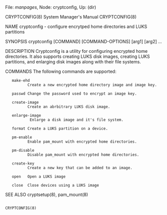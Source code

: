 File: *manpages*,  Node: cryptconfig,  Up: (dir)

CRYPTCONFIG(8)              System Manager's Manual             CRYPTCONFIG(8)



NAME
       cryptconfig - configure encrytped home directories and LUKS partitions

SYNOPSIS
       cryptconfig [COMMAND] [COMMAND-OPTIONS] [arg1] [arg2] ...

DESCRIPTION
       Cryptconfig  is  a  utility for configuring encrypted home directories.
       It also supports creating LUKS disk images, creating  LUKS  partitions,
       and enlarging disk images along with their file systems.

COMMANDS
       The following commands are supported:

       make-ehd
              Create a new encrypted home directory image and image key.

       passwd Change the password used to encrypt an image key.

       create-image
              Create an abrbitrary LUKS disk image.

       enlarge-image
               Enlarge a disk image and it's file system.

       format Create a LUKS partition on a device.

       pm-enable
              Enable pam_mount with encrypted home directories.

       pm-disable
              Disable pam_mount with encrypted home directories.

       create-key
              Create a new key that can be added to an image.

       open   Open a LUKS image

       close  Close devices using a LUKS image

SEE ALSO
       cryptsetup(8), pam_mount(8)



                                                                CRYPTCONFIG(8)
